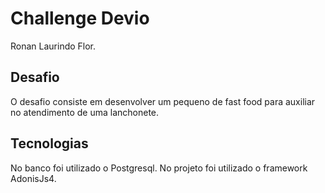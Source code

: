 # Challenge Devio

Ronan Laurindo Flor.



## Desafio

O desafio consiste em desenvolver um pequeno de fast food para auxiliar no atendimento de uma lanchonete.

## Tecnologias

No banco foi utilizado o Postgresql.
No projeto foi utilizado o framework AdonisJs4.
